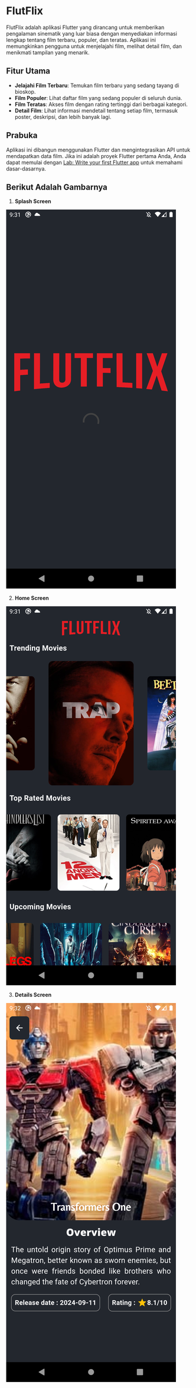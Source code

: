 # FlutFlix

FlutFlix adalah aplikasi Flutter yang dirancang untuk memberikan pengalaman sinematik yang luar biasa dengan menyediakan informasi lengkap tentang film terbaru, populer, dan teratas. Aplikasi ini memungkinkan pengguna untuk menjelajahi film, melihat detail film, dan menikmati tampilan yang menarik.

## Fitur Utama

- **Jelajahi Film Terbaru**: Temukan film terbaru yang sedang tayang di bioskop.
- **Film Populer**: Lihat daftar film yang sedang populer di seluruh dunia.
- **Film Teratas**: Akses film dengan rating tertinggi dari berbagai kategori.
- **Detail Film**: Lihat informasi mendetail tentang setiap film, termasuk poster, deskripsi, dan lebih banyak lagi.

## Prabuka

Aplikasi ini dibangun menggunakan Flutter dan mengintegrasikan API untuk mendapatkan data film. Jika ini adalah proyek Flutter pertama Anda, Anda dapat memulai dengan [Lab: Write your first Flutter app](https://docs.flutter.dev/get-started/codelab) untuk memahami dasar-dasarnya.

## Berikut Adalah Gambarnya

1. **Splash Screen**

![alt text](Screenshot_1726497116.png)

2. **Home Screen**

![alt text](Screenshot_1726497108.png)

3. **Details Screen**

![alt text](Screenshot_1726497136.png)
